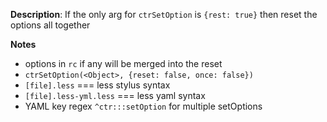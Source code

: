 __Description__: If the only arg for `ctrSetOption` is `{rest: true}` then reset the options all together

__Notes__

+ options in `rc` if any will be merged into the reset
+ `ctrSetOption(<Object>, {reset: false, once: false})`
+ `[file].less` === less stylus syntax
+ `[file].less-yml.less` === less yaml syntax
+ YAML key regex `^ctr:::setOption` for multiple setOptions
